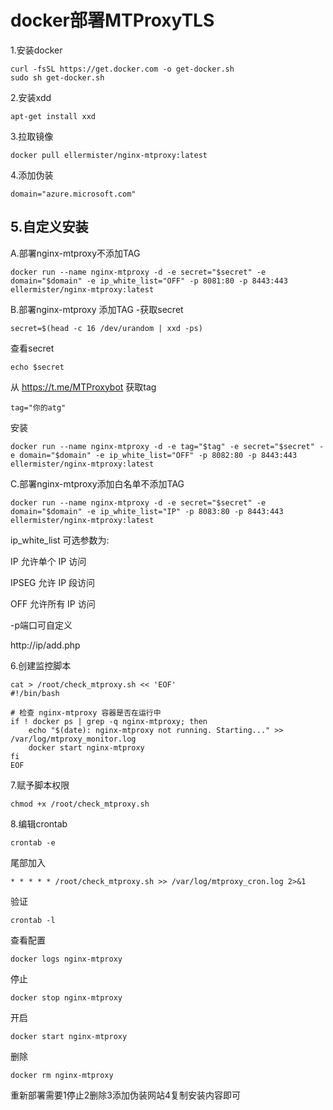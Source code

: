# docker部署MTProxyTLS
1.安装docker
```
curl -fsSL https://get.docker.com -o get-docker.sh
sudo sh get-docker.sh
```
2.安装xdd
```
apt-get install xxd
```
3.拉取镜像
```
docker pull ellermister/nginx-mtproxy:latest
```
4.添加伪装
```
domain="azure.microsoft.com"
```
## 5.自定义安装
A.部署nginx-mtproxy不添加TAG
```
docker run --name nginx-mtproxy -d -e secret="$secret" -e domain="$domain" -e ip_white_list="OFF" -p 8081:80 -p 8443:443 ellermister/nginx-mtproxy:latest
```
B.部署nginx-mtproxy 添加TAG
-获取secret
```
secret=$(head -c 16 /dev/urandom | xxd -ps)
```
查看secret
```
echo $secret
```
从 https://t.me/MTProxybot 获取tag
```
tag="你的atg"
```
安装
```
docker run --name nginx-mtproxy -d -e tag="$tag" -e secret="$secret" -e domain="$domain" -e ip_white_list="OFF" -p 8082:80 -p 8443:443 ellermister/nginx-mtproxy:latest
```
C.部署nginx-mtproxy添加白名单不添加TAG
```
docker run --name nginx-mtproxy -d -e secret="$secret" -e domain="$domain" -e ip_white_list="IP" -p 8083:80 -p 8443:443 ellermister/nginx-mtproxy:latest
```
ip_white_list 可选参数为:

IP 允许单个 IP 访问

IPSEG 允许 IP 段访问

OFF 允许所有 IP 访问

-p端口可自定义

http://ip/add.php

6.创建监控脚本
```
cat > /root/check_mtproxy.sh << 'EOF'
#!/bin/bash

# 检查 nginx-mtproxy 容器是否在运行中
if ! docker ps | grep -q nginx-mtproxy; then
    echo "$(date): nginx-mtproxy not running. Starting..." >> /var/log/mtproxy_monitor.log
    docker start nginx-mtproxy
fi
EOF
```
7.赋予脚本权限
```
chmod +x /root/check_mtproxy.sh
```
8.编辑crontab
```
crontab -e
```
尾部加入
```
* * * * * /root/check_mtproxy.sh >> /var/log/mtproxy_cron.log 2>&1
```
验证
```
crontab -l
```
查看配置
```
docker logs nginx-mtproxy
```
停止
```
docker stop nginx-mtproxy
```
开启
```
docker start nginx-mtproxy
```
删除
```
docker rm nginx-mtproxy
```
重新部署需要1停止2删除3添加伪装网站4复制安装内容即可
